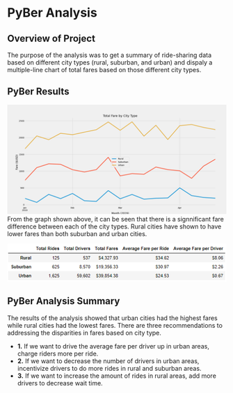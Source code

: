 # PyBer Analysis

## Overview of Project
The purpose of the analysis was to get a summary of ride-sharing data based on different city types (rural, suburban, and urban) and dispaly a multiple-line chart of total fares based on those different city types.

## PyBer Results
![Total Fare by City Type](Analysis/total_fare_by_city_type.png)<br/>
From the graph shown above, it can be seen that there is a signnificant fare difference between each of the city types. Rural cities have shown to have lower fares than both suburban and urban cities.

![PyBer Analysis Summary](Analysis/pyber_analysis_summary.png)<br/>



## PyBer Analysis Summary
The results of the analysis showed that urban cities had the highest fares while rural cities had the lowest fares. There are three recommendations to addressing the disparities in fares based on city type.
- **1.** If we want to drive the average fare per driver up in urban areas, charge riders more per ride.
- **2.** If we want to decrease the number of drivers in urban areas, incentivize drivers to do more rides in rural and suburban areas.
- **3.** If we want to increase the amount of rides in rural areas, add more drivers to decrease wait time. 
